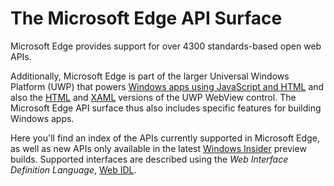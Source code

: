 # The Microsoft Edge API Surface

Microsoft Edge provides support for over 4300 standards-based open web APIs. 

Additionally, Microsoft Edge is part of the larger Universal Windows Platform (UWP) that powers [Windows apps using JavaScript and HTML](https://msdn.microsoft.com/library/windows/apps/mt280216.aspx) and also the [HTML](https://msdn.microsoft.com/en-us/library/windows/apps/dn301831.aspx) and [XAML](https://msdn.microsoft.com/en-us/library/windows/apps/windows.ui.xaml.controls.webview) versions of the UWP WebView control. The Microsoft Edge API surface thus also includes specific features for building Windows apps.

Here you'll find an index of the APIs currently supported in Microsoft Edge, as well as new APIs only available in the latest [Windows Insider](https://insider.windows.com/) preview builds. Supported interfaces are described using the *Web Interface Definition Language*, [Web IDL](https://en.wikipedia.org/wiki/Web_IDL).
